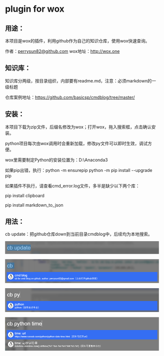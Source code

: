 # plugin for wox

## 用途：

本项目是wox的插件，利用github作为自己的知识仓库，使用wox快速查询。

作者：perrysun82@github.com
wox地址：http://wox.one

## 知识库：

知识库分两级，按目录组织，内部要有readme.md，注意：必须markdown的一级标题

仓库案例地址：https://github.com/basicsp/cmdblog/tree/master/

## 安装：

本项目下载为zip文件，后缀名修改为wox；打开wox，拖入搜索框，点击确认安装。

python项目每次由wox调用时会重新加载，修改py文件可以即时生效，调试方便。

wox里需要制定Python的安装位置为：D:\Anaconda3

如果pip出错，执行：python -m ensurepip    python -m pip install --upgrade pip

如果插件不执行，请查看cmd_error.log文件，多半是缺少以下两个库：

pip install clipboard

pip install markdown_to_json

## 用法：

cb update：把github仓库down到当前目录cmdblog中，后续均为本地搜索。

![1567244533777](./icon/r0.png)

![1567243677089](./icon/r1.png)

![1567243873704](./icon/r2.png)

![1567243840843](./icon/r3.png)

